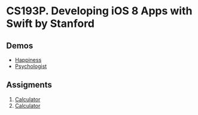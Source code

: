 # CS193P. Developing iOS 8 Apps with Swift by Stanford

## Demos
  * [Happiness](Demos/Happiness)
  * [Psychologist](Demos/Psychologist)

## Assigments
  1. [Calculator](Assigments/Calculator)
  2. [Calculator](Assigments/Calculator)
